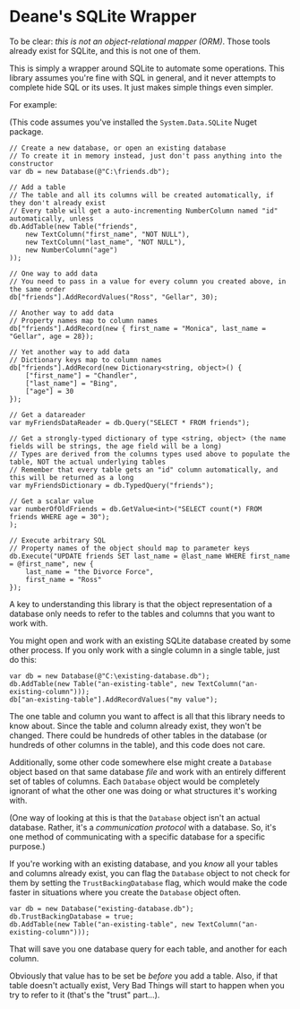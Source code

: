 ﻿# Deane's SQLite Wrapper

To be clear: _this is not an object-relational mapper (ORM)_. Those tools already exist for SQLite, and this is not one of them.

This is simply a wrapper around SQLite to automate some operations. This library assumes you're fine with SQL in general, and it never attempts to complete hide SQL or its uses. It just makes simple things even simpler.

For example:

(This code assumes you've installed the `System.Data.SQLite` Nuget package.

```
// Create a new database, or open an existing database
// To create it in memory instead, just don't pass anything into the constructor
var db = new Database(@"C:\friends.db");  

// Add a table
// The table and all its columns will be created automatically, if they don't already exist
// Every table will get a auto-incrementing NumberColumn named "id" automatically, unless 
db.AddTable(new Table("friends",
    new TextColumn("first_name", "NOT NULL"),
    new TextColumn("last_name", "NOT NULL"),
    new NumberColumn("age")
));

// One way to add data
// You need to pass in a value for every column you created above, in the same order
db["friends"].AddRecordValues("Ross", "Gellar", 30);

// Another way to add data
// Property names map to column names
db["friends"].AddRecord(new { first_name = "Monica", last_name = "Gellar", age = 28});

// Yet another way to add data
// Dictionary keys map to column names
db["friends"].AddRecord(new Dictionary<string, object>() {
    ["first_name"] = "Chandler",
    ["last_name"] = "Bing",
    ["age"] = 30
});

// Get a datareader
var myFriendsDataReader = db.Query("SELECT * FROM friends");

// Get a strongly-typed dictionary of type <string, object> (the name fields will be strings, the age field will be a long)
// Types are derived from the columns types used above to populate the table, NOT the actual underlying tables
// Remember that every table gets an "id" column automatically, and this will be returned as a long
var myFriendsDictionary = db.TypedQuery("friends");

// Get a scalar value
var numberOfOldFriends = db.GetValue<int>("SELECT count(*) FROM friends WHERE age = 30");
);

// Execute arbitrary SQL
// Property names of the object should map to parameter keys
db.Execute("UPDATE friends SET last_name = @last_name WHERE first_name = @first_name", new { 
    last_name = "the Divorce Force",
    first_name = "Ross"
});
```

A key to understanding this library is that the object representation of a database only needs to refer to the tables and columns that you want to work with.

You might open and work with an existing SQLite database created by some other process. If you only work with a single column in a single table, just do this:

```
var db = new Database(@"C:\existing-database.db");
db.AddTable(new Table("an-existing-table", new TextColumn("an-existing-column")));
db["an-existing-table"].AddRecordValues("my value");
```

The one table and column you want to affect is all that this library needs to know about. Since the table and column already exist, they won't be changed. There could be hundreds of other tables in the database (or hundreds of other columns in the table), and this code does not care.

Additionally, some other code somewhere else might create a `Database` object based on that same database _file_ and work with an entirely different set of tables of columns. Each `Database` object would be completely ignorant of what the other one was doing or what structures it's working with.

(One way of looking at this is that the `Database` object isn't an actual database. Rather, it's a _communication protocol_ with a database. So, it's one method of communicating with a specific database for a specific purpose.)

If you're working with an existing database, and you _know_ all your tables and columns already exist, you can flag the `Database` object to not check for them by setting the `TrustBackingDatabase` flag, which would make the code faster in situations where you create the `Database` object often.

```
var db = new Database("existing-database.db");
db.TrustBackingDatabase = true;
db.AddTable(new Table("an-existing-table", new TextColumn("an-existing-column")));
```

That will save you one database query for each table, and another for each column.

Obviously that value has to be set be _before_ you add a table. Also, if that table doesn't actually exist, Very Bad Things will start to happen when you try to refer to it (that's the "trust" part...).